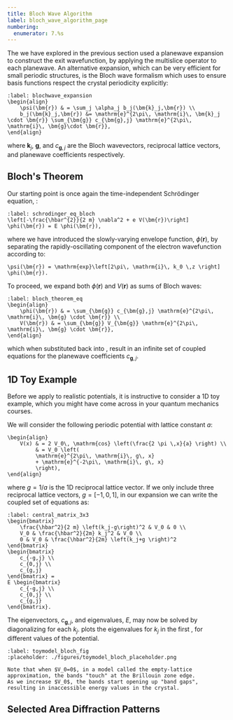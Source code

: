```yaml
---
title: Bloch Wave Algorithm
label: bloch_wave_algorithm_page
numbering:
  enumerator: 7.%s
---
```


The [](#prism_algorithm_page) we have explored in the previous section used a planewave expansion to construct the exit wavefunction, by applying the multislice operator to each planewave.
An alternative expansion, which can be very efficient for small periodic structures, is the Bloch wave formalism which uses [](wiki:Bloch's_theorem) to ensure basis functions respect the crystal periodicity explicitly:
```{math}
:label: blochwave_expansion
\begin{align}
    \psi(\bm{r}) & = \sum_j \alpha_j b_j(\bm{k}_j,\bm{r}) \\
    b_j(\bm{k}_j,\bm{r}) &= \mathrm{e}^{2\pi\, \mathrm{i}\, \bm{k}_j \cdot \bm{r}} \sum_{\bm{g}} c_{\bm{g},j} \mathrm{e}^{2\pi\, \mathrm{i}\, \bm{g}\cdot \bm{r}},
\end{align}
```
where $\bm{k}_j$, $\bm{g}$, and $c_{\bm{g},j}$ are the Bloch wavevectors, reciprocal lattice vectors, and planewave coefficients respectively.

## Bloch's Theorem

Our starting point is once again the time-independent Schrödinger equation, [](#schrodinger_eq):

```{math}
:label: schrodinger_eq_bloch
\left[-\frac{\hbar^{2}}{2 m} \nabla^2 + e V(\bm{r})\right] \phi(\bm{r}) = E \phi(\bm{r}),
```
where we have introduced the slowly-varying envelope function, $\phi(\bm{r})$, by separating the rapidly-oscillating component of the electron wavefunction according to:
```{math}
\psi(\bm{r}) = \mathrm{exp}\left[2\pi\, \mathrm{i}\, k_0 \,z \right] \phi(\bm{r}).
```

To proceed, we expand both $\phi(\bm{r})$ and $V(\bm{r})$ as sums of Bloch waves:
```{math}
:label: bloch_theorem_eq
\begin{align}
    \phi(\bm{r}) & = \sum_{\bm{g}} c_{\bm{g},j} \mathrm{e}^{2\pi\, \mathrm{i}\, \bm{g} \cdot \bm{r}} \\
    V(\bm{r}) & = \sum_{\bm{g}} V_{\bm{g}} \mathrm{e}^{2\pi\, \mathrm{i}\, \bm{g} \cdot \bm{r}},
\end{align}
```
which when substituted back into [](#schrodinger_eq_bloch), result in an infinite set of coupled equations for the planewave coefficients $c_{\bm{g},j}$.

## 1D Toy Example

Before we apply [](#bloch_theoreom_eq) to realistic potentials, it is instructive to consider a 1D toy example, which you might have come across in your quantum mechanics courses.

We will consider the following periodic potential with lattice constant $a$:
```{math}
\begin{align}
    V(x) & = 2 V_0\, \mathrm{cos} \left(\frac{2 \pi \,x}{a} \right) \\
         & = V_0 \left(
         \mathrm{e}^{2\pi\, \mathrm{i}\, g\, x} 
         + \mathrm{e}^{-2\pi\, \mathrm{i}\, g\, x} 
         \right),
\end{align}
```
where $g=1/a$ is the 1D reciprocal lattice vector.
If we only include three reciprocal lattice vectors, $g=[-1,0,1]$, in our expansion we can write the coupled set of equations as:

```{math}
:label: central_matrix_3x3
\begin{bmatrix}
    \frac{\hbar^2}{2 m} \left(k_j-g\right)^2 & V_0 & 0 \\
    V_0 & \frac{\hbar^2}{2m} k_j^2 & V_0 \\
    0 & V_0 & \frac{\hbar^2}{2m} \left(k_j+g \right)^2
\end{bmatrix} 
\begin{bmatrix}
    c_{-g,j} \\
    c_{0,j} \\
    c_{g,j}
\end{bmatrix} =
E \begin{bmatrix}
    c_{-g,j} \\
    c_{0,j} \\
    c_{g,j}
\end{bmatrix}.
```

The eigenvectors, $c_{\bm{g},j}$, and eigenvalues, $E$, may now be solved by diagonalizing [](#central_matrix_3x3) for each $k_j$.
[](#toymodel_bloch_fig) plots the eigenvalues for $k_j$ in the first [](wiki:Brillouin_zone), for different values of the potential.

```{figure} #app:toymodel_bloch_widget
:label: toymodel_bloch_fig
:placeholder: ./figures/toymodel_bloch_placeholder.png
```

```{note} Bandgaps
Note that when $V_0=0$, in a model called the empty-lattice approximation, the bands "touch" at the Brillouin zone edge.
As we increase $V_0$, the bands start opening up "band gaps", resulting in inaccessible energy values in the crystal.
```

## Selected Area Diffraction Patterns
